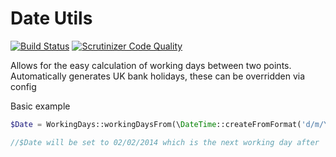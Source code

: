 Date Utils
=============
[![Build Status](https://travis-ci.org/brettminnie/date-utils.svg?branch=travis-ci)](https://travis-ci.org/brettminnie/date-utils)
[![Scrutinizer Code Quality](https://scrutinizer-ci.com/g/brettminnie/date-utils/badges/quality-score.png?b=master)](https://scrutinizer-ci.com/g/brettminnie/date-utils/?branch=master)

Allows for the easy calculation of working days between two points. Automatically generates UK bank holidays, these can
be overridden via config

Basic example

```php
$Date = WorkingDays::workingDaysFrom(\DateTime::createFromFormat('d/m/Y', '01/01/2014'),1);

//$Date will be set to 02/02/2014 which is the next working day after
```
